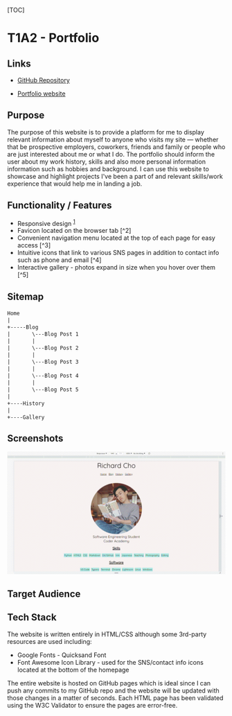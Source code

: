 [TOC]



# T1A2 - Portfolio



## Links

- [GitHub Repository](https://github.com/Ryuukishi/rc.github.io)

- [Portfolio website](https://ryuukishi.github.io/rc.github.io/)

  

## Purpose

The purpose of this website is to provide a platform for me to display relevant information about myself to anyone who visits my site — whether that be prospective employers, coworkers, friends and family or people who are just interested about me or what I do. The portfolio should inform the user about my work history, skills and also more personal information information such as hobbies and background. I can use this website to showcase and highlight projects I've been a part of and relevant skills/work experience that would help me in landing a job.

## Functionality / Features

- Responsive design <sup id="a1">[1](#f1)</sup>
- Favicon located on the browser tab [^2]
- Convenient navigation menu located at the top of each page for easy access [^3]
- Intuitive icons that link to various SNS pages in addition to contact info such as phone and email [^4]
- Interactive gallery - photos expand in size when you hover over them [^5]

## Sitemap

```
Home
|   
+-----Blog
|		\---Blog Post 1
|		|
|		\---Blog Post 2
|		|
|		\---Blog Post 3
|		|
|		\---Blog Post 4
|		|
|		\---Blog Post 5
|
+----History
|
+----Gallery
```



## Screenshots

![Responsive Design](screenshots/responsive.gif)





## Target Audience





## Tech Stack

The website is written entirely in HTML/CSS although some 3rd-party resources are used including:

- Google Fonts - Quicksand Font
- Font Awesome Icon Library - used for the SNS/contact info icons located at the bottom of the homepage

The entire website is hosted on GitHub pages which is ideal since I can push any commits to my GitHub repo and the website will be updated with those changes in a matter of seconds. Each HTML page has been validated using the W3C Validator to ensure the pages are error-free. 

